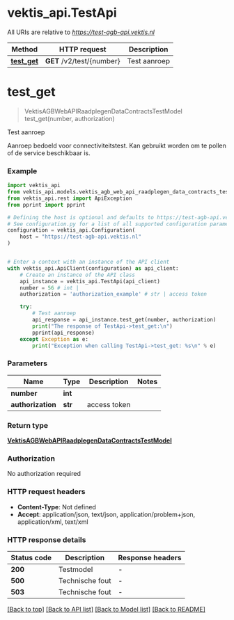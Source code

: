 # vektis_api.TestApi

All URIs are relative to *https://test-agb-api.vektis.nl*

Method | HTTP request | Description
------------- | ------------- | -------------
[**test_get**](TestApi.md#test_get) | **GET** /v2/test/{number} | Test aanroep


# **test_get**
> VektisAGBWebAPIRaadplegenDataContractsTestModel test_get(number, authorization)

Test aanroep

Aanroep bedoeld voor connectiviteitstest. Kan gebruikt worden om te pollen of de service beschikbaar is.

### Example


```python
import vektis_api
from vektis_api.models.vektis_agb_web_api_raadplegen_data_contracts_test_model import VektisAGBWebAPIRaadplegenDataContractsTestModel
from vektis_api.rest import ApiException
from pprint import pprint

# Defining the host is optional and defaults to https://test-agb-api.vektis.nl
# See configuration.py for a list of all supported configuration parameters.
configuration = vektis_api.Configuration(
    host = "https://test-agb-api.vektis.nl"
)


# Enter a context with an instance of the API client
with vektis_api.ApiClient(configuration) as api_client:
    # Create an instance of the API class
    api_instance = vektis_api.TestApi(api_client)
    number = 56 # int | 
    authorization = 'authorization_example' # str | access token

    try:
        # Test aanroep
        api_response = api_instance.test_get(number, authorization)
        print("The response of TestApi->test_get:\n")
        pprint(api_response)
    except Exception as e:
        print("Exception when calling TestApi->test_get: %s\n" % e)
```



### Parameters


Name | Type | Description  | Notes
------------- | ------------- | ------------- | -------------
 **number** | **int**|  | 
 **authorization** | **str**| access token | 

### Return type

[**VektisAGBWebAPIRaadplegenDataContractsTestModel**](VektisAGBWebAPIRaadplegenDataContractsTestModel.md)

### Authorization

No authorization required

### HTTP request headers

 - **Content-Type**: Not defined
 - **Accept**: application/json, text/json, application/problem+json, application/xml, text/xml

### HTTP response details

| Status code | Description | Response headers |
|-------------|-------------|------------------|
**200** | Testmodel |  -  |
**500** | Technische fout |  -  |
**503** | Technische fout |  -  |

[[Back to top]](#) [[Back to API list]](../README.md#documentation-for-api-endpoints) [[Back to Model list]](../README.md#documentation-for-models) [[Back to README]](../README.md)

